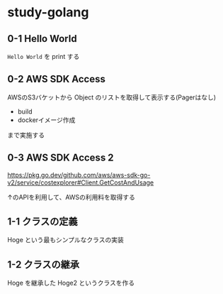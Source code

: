 # study-golang

## 0-1 Hello World

`Hello World` を print する

## 0-2 AWS SDK Access

AWSのS3バケットから Object のリストを取得して表示する(Pagerはなし)

* build
* dockerイメージ作成

まで実施する

## 0-3 AWS SDK Access 2

https://pkg.go.dev/github.com/aws/aws-sdk-go-v2/service/costexplorer#Client.GetCostAndUsage

↑のAPIを利用して、AWSの利用料を取得する

## 1-1 クラスの定義

Hoge という最もシンプルなクラスの実装

## 1-2 クラスの継承

Hoge を継承した Hoge2 というクラスを作る